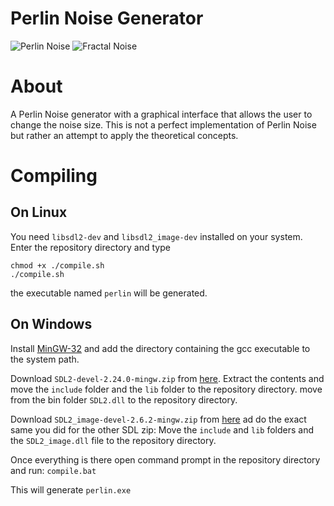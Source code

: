 # Perlin Noise Generator
![Perlin Noise](https://i.imgur.com/8yfVoB5.png)
![Fractal Noise](https://i.imgur.com/5LcYaYX.png)
# About

A Perlin Noise generator with a graphical interface that allows the user to change the noise size.
This is not a perfect implementation of Perlin Noise but rather an attempt to apply the theoretical concepts.

# Compiling


## On Linux

You need ``libsdl2-dev`` and ``libsdl2_image-dev`` installed on your system.
Enter the repository directory and type 

```
chmod +x ./compile.sh
./compile.sh
```
the executable named ``perlin`` will be generated.

## On Windows

Install [MinGW-32](https://sourceforge.net/projects/mingw/) and add the directory containing the gcc executable to the system path.

Download ``SDL2-devel-2.24.0-mingw.zip`` from [here](https://github.com/libsdl-org/SDL/releases).
Extract the contents and move the ``include`` folder and the ``lib``  folder to the repository directory.
move from the bin folder ``SDL2.dll`` to the repository directory.

Download ``SDL2_image-devel-2.6.2-mingw.zip`` from [here](https://github.com/libsdl-org/SDL_image/releases)
ad do the exact same you did for the other SDL zip:
Move the ``include`` and ``lib`` folders and the ``SDL2_image.dll`` file to the repository directory.

Once everything is there open command prompt in the repository directory and run:
``compile.bat``

This will generate ``perlin.exe``



